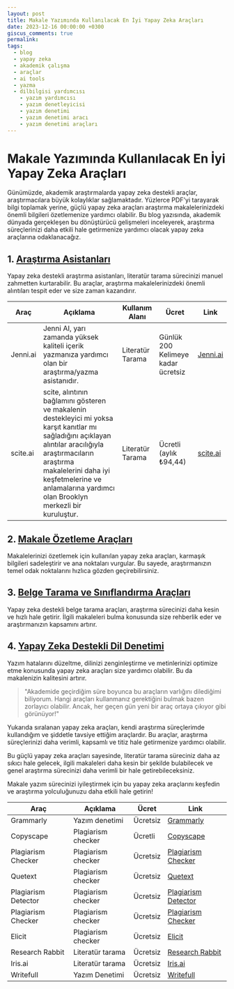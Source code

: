 ```yaml
---
layout: post
title: Makale Yazımında Kullanılacak En İyi Yapay Zeka Araçları
date: 2023-12-16 00:00:00 +0300
giscus_comments: true
permalink: 
tags:
  - blog
  - yapay zeka
  - akademik çalışma
  - araçlar
  - ai tools
  - yazma
  - dilbilgisi yardımcısı
    - yazım yardımcısı
    - yazım denetleyicisi
    - yazım denetimi
    - yazım denetimi aracı
    - yazım denetimi araçları
---
```


# Makale Yazımında Kullanılacak En İyi Yapay Zeka Araçları

Günümüzde, akademik araştırmalarda yapay zeka destekli araçlar, araştırmacılara büyük kolaylıklar sağlamaktadır. Yüzlerce PDF'yi tarayarak bilgi toplamak yerine, güçlü yapay zeka araçları araştırma makalelerinizdeki önemli bilgileri özetlemenize yardımcı olabilir. Bu blog yazısında, akademik dünyada gerçekleşen bu dönüştürücü gelişmeleri inceleyerek, araştırma süreçlerinizi daha etkili hale getirmenize yardımcı olacak yapay zeka araçlarına odaklanacağız.

## 1. [Araştırma Asistanları](#)

Yapay zeka destekli araştırma asistanları, literatür tarama sürecinizi manuel zahmetten kurtarabilir. Bu araçlar, araştırma makalelerinizdeki önemli alıntıları tespit eder ve size zaman kazandırır.

| Araç | Açıklama | Kullanım Alanı | Ücret | Link |
| --- | --- | --- | --- | --- |
| Jenni.ai | Jenni AI, yarı zamanda yüksek kaliteli içerik yazmanıza yardımcı olan bir araştırma/yazma asistanıdır. | Literatür Tarama | Günlük 200 Kelimeye kadar ücretsiz | [Jenni.ai](https://app.jenni.ai/) |
| scite.ai | scite, alıntının bağlamını gösteren ve makalenin destekleyici mi yoksa karşıt kanıtlar mı sağladığını açıklayan alıntılar aracılığıyla araştırmacıların araştırma makalelerini daha iyi keşfetmelerine ve anlamalarına yardımcı olan Brooklyn merkezli bir kuruluştur.  | Literatür Tarama | Ücretli (aylık ₺94,44) | [scite.ai](https://scite.ai/) |

## 2. [Makale Özetleme Araçları](#)

Makalelerinizi özetlemek için kullanılan yapay zeka araçları, karmaşık bilgileri sadeleştirir ve ana noktaları vurgular. Bu sayede, araştırmanızın temel odak noktalarını hızlıca gözden geçirebilirsiniz.

## 3. [Belge Tarama ve Sınıflandırma Araçları](#)

Yapay zeka destekli belge tarama araçları, araştırma sürecinizi daha kesin ve hızlı hale getirir. İlgili makaleleri bulma konusunda size rehberlik eder ve araştırmanızın kapsamını artırır.

## 4. [Yapay Zeka Destekli Dil Denetimi](#)

Yazım hatalarını düzeltme, dilinizi zenginleştirme ve metinlerinizi optimize etme konusunda yapay zeka araçları size yardımcı olabilir. Bu da makalenizin kalitesini artırır.

> "Akademide geçirdiğim süre boyunca bu araçların varlığını dilediğimi biliyorum. Hangi araçları kullanmanız gerektiğini bulmak bazen zorlayıcı olabilir. Ancak, her geçen gün yeni bir araç ortaya çıkıyor gibi görünüyor!"

Yukarıda sıralanan yapay zeka araçları, kendi araştırma süreçlerimde kullandığım ve şiddetle tavsiye ettiğim araçlardır. Bu araçlar, araştırma süreçlerinizi daha verimli, kapsamlı ve titiz hale getirmenize yardımcı olabilir.

Bu güçlü yapay zeka araçları sayesinde, literatür tarama süreciniz daha az sıkıcı hale gelecek, ilgili makaleleri daha kesin bir şekilde bulabilecek ve genel araştırma sürecinizi daha verimli bir hale getirebileceksiniz.

Makale yazım sürecinizi iyileştirmek için bu yapay zeka araçlarını keşfedin ve araştırma yolculuğunuzu daha etkili hale getirin!

| Araç | Açıklama | Ücret | Link |
| --- | --- | --- | --- |
| Grammarly | Yazım denetimi | Ücretsiz | [Grammarly](https://www.grammarly.com/) |
| Copyscape | Plagiarism checker | Ücretli | [Copyscape](https://www.copyscape.com/) |
| Plagiarism Checker | Plagiarism checker | Ücretsiz | [Plagiarism Checker](https://smallseotools.com/plagiarism-checker/) |
| Quetext | Plagiarism checker | Ücretsiz | [Quetext](https://www.quetext.com/) |
| Plagiarism Detector | Plagiarism checker | Ücretsiz | [Plagiarism Detector](https://plagiarismdetector.net/) |
| Plagiarism Checker | Plagiarism checker | Ücretsiz | [Plagiarism Checker](https://www.duplichecker.com/) |
| Elicit | Plagiarism checker | Ücretsiz | [Elicit](https://elicit.org/) |
| Research Rabbit | Literatür tarama | Ücretsiz | [Research Rabbit](https://www.researchrabbit.ai/) |
| Iris.ai | Literatür tarama | Ücretsiz | [Iris.ai](https://iris.ai/) |
| Writefull | Yazım Denetimi | Ücretsiz | [Writefull](https://writefull.com/) |